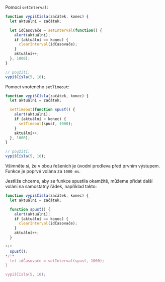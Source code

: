 
Pomocí `setInterval`:

```js run
function vypišČísla(začátek, konec) {
  let aktuální = začátek;

  let idČasovače = setInterval(function() {
    alert(aktuální);
    if (aktuální == konec) {
      clearInterval(idČasovače);
    }
    aktuální++;
  }, 1000);
}

// použití:
vypišČísla(5, 10);
```

Pomocí vnořeného `setTimeout`:


```js run
function vypišČísla(začátek, konec) {
  let aktuální = začátek;

  setTimeout(function spusť() {
    alert(aktuální);
    if (aktuální < konec) {
      setTimeout(spusť, 1000);
    }
    aktuální++;
  }, 1000);
}

// použití:
vypišČísla(5, 10);
```

Všimněte si, že v obou řešeních je úvodní prodleva před prvním výstupem. Funkce je poprvé volána za `1000 ms`.

Jestliže chceme, aby se funkce spustila okamžitě, můžeme přidat další volání na samostatný řádek, například takto:

```js run
function vypišČísla(začátek, konec) {
  let aktuální = začátek;

  function spusť() {
    alert(aktuální);
    if (aktuální == konec) {
      clearInterval(idČasovače);
    }
    aktuální++;
  }

*!*
  spusť();
*/!*
  let idČasovače = setInterval(spusť, 1000);
}

vypišČísla(5, 10);
```
